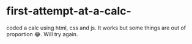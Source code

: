 # first-attempt-at-a-calc-
coded a calc using html, css and js. It works but some things are out of proportion 😂. Will try again. 
